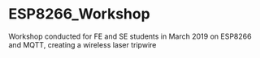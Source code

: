 # ESP8266_Workshop
Workshop conducted for FE and SE students in March 2019 on ESP8266  and MQTT, creating a wireless laser tripwire
